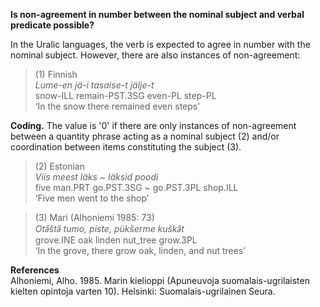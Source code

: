 **Is non-agreement in number between the nominal subject and verbal predicate possible?**

In the Uralic languages, the verb is expected to agree in number with the nominal subject. However, there are also instances of non-agreement:

>(1) Finnish<br/>
>*Lume-en jä-i tasaise-t jälje-t*<br/>
>snow-ILL remain-PST.3SG even-PL step-PL<br/>
>‘In the snow there remained even steps’

**Coding.** The value is '0' if there are only instances of non-agreement between a quantity phrase acting as a nominal subject (2) and/or coordination between items constituting the subject (3).

>(2) Estonian<br/>
>*Viis meest läks ~ läksid poodi*<br/> 
>five man.PRT go.PST.3SG ~ go.PST.3PL shop.ILL<br/>
>‘Five men went to the shop’

>(3) Mari (Alhoniemi 1985: 73)<br/>
>*Otǝ̑štǝ̑ tumo, piste, pükšerme kuškǝ̑t*<br/>
>grove.INE oak linden nut_tree grow.3PL<br/>
>‘In the grove, there grow oak, linden, and nut trees’

**References**<br/>
Alhoniemi, Alho. 1985. Marin kielioppi (Apuneuvoja suomalais-ugrilaisten kielten opintoja varten 10). Helsinki: Suomalais-ugrilainen Seura.

